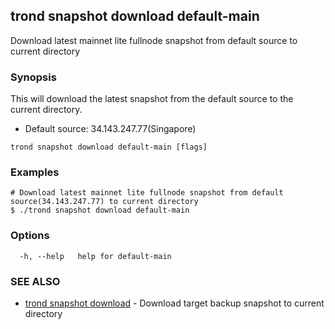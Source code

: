 ## trond snapshot download default-main

Download latest mainnet lite fullnode snapshot from default source to current directory

### Synopsis

This will download the latest snapshot from the default source to the current directory.

 - Default source: 34.143.247.77(Singapore)

```
trond snapshot download default-main [flags]
```

### Examples

```
# Download latest mainnet lite fullnode snapshot from default source(34.143.247.77) to current directory
$ ./trond snapshot download default-main

```

### Options

```
  -h, --help   help for default-main
```

### SEE ALSO

* [trond snapshot download](trond_snapshot_download.md)	 - Download target backup snapshot to current directory
